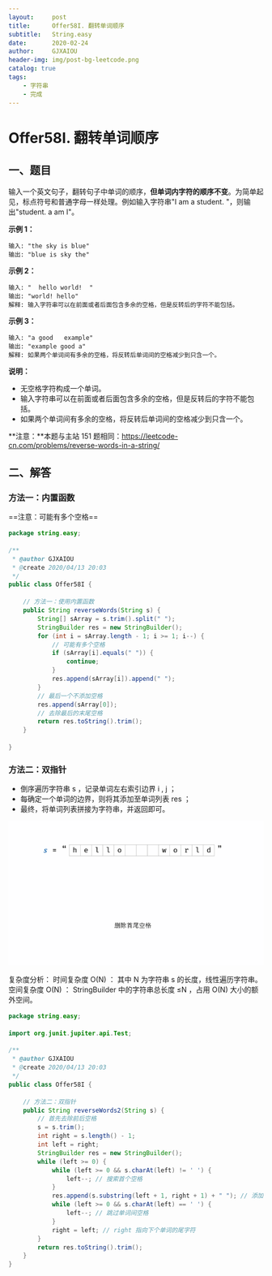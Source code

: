 ```yaml
---
layout:     post
title:      Offer58I. 翻转单词顺序
subtitle:   String.easy
date:       2020-02-24
author:     GJXAIOU
header-img: img/post-bg-leetcode.png
catalog: true
tags:
    - 字符串
	- 完成
---
```


# Offer58I. 翻转单词顺序

## 一、题目

输入一个英文句子，翻转句子中单词的顺序，**但单词内字符的顺序不变**。为简单起见，标点符号和普通字母一样处理。例如输入字符串"I am a student. "，则输出"student. a am I"。

**示例 1：**

```
输入: "the sky is blue"
输出: "blue is sky the"
```

**示例 2：**

```
输入: "  hello world!  "
输出: "world! hello"
解释: 输入字符串可以在前面或者后面包含多余的空格，但是反转后的字符不能包括。
```

**示例 3：**

```
输入: "a good   example"
输出: "example good a"
解释: 如果两个单词间有多余的空格，将反转后单词间的空格减少到只含一个。
```

**说明：**

- 无空格字符构成一个单词。
- 输入字符串可以在前面或者后面包含多余的空格，但是反转后的字符不能包括。
- 如果两个单词间有多余的空格，将反转后单词间的空格减少到只含一个。

**注意：**本题与主站 151 题相同：https://leetcode-cn.com/problems/reverse-words-in-a-string/



## 二、解答

### 方法一：内置函数

==注意：可能有多个空格==

```java
package string.easy;

/**
 * @author GJXAIOU
 * @create 2020/04/13 20:03
 */
public class Offer58I {

    // 方法一：使用内置函数
    public String reverseWords(String s) {
        String[] sArray = s.trim().split(" ");
        StringBuilder res = new StringBuilder();
        for (int i = sArray.length - 1; i >= 1; i--) {
            // 可能有多个空格
            if (sArray[i].equals(" ")) {
                continue;
            }
            res.append(sArray[i]).append(" ");
        }
        // 最后一个不添加空格
        res.append(sArray[0]);
        // 去除最后的末尾空格
        return res.toString().trim();
    }

}
```

### 方法二：双指针

- 倒序遍历字符串 s ，记录单词左右索引边界 i , j ；
- 每确定一个单词的边界，则将其添加至单词列表 res ；
- 最终，将单词列表拼接为字符串，并返回即可。

![Offer58I](Offer58I.%E7%BF%BB%E8%BD%AC%E5%8D%95%E8%AF%8D%E9%A1%BA%E5%BA%8F.resource/Offer58I.gif)



复杂度分析：
时间复杂度 O(N) ： 其中 N 为字符串 s 的长度，线性遍历字符串。
空间复杂度 O(N) ： StringBuilder 中的字符串总长度 ≤N ，占用 O(N) 大小的额外空间。

```java
package string.easy;

import org.junit.jupiter.api.Test;

/**
 * @author GJXAIOU
 * @create 2020/04/13 20:03
 */
public class Offer58I {

    // 方法二：双指针
    public String reverseWords2(String s) {
        // 首先去除前后空格
        s = s.trim();
        int right = s.length() - 1;
        int left = right;
        StringBuilder res = new StringBuilder();
        while (left >= 0) {
            while (left >= 0 && s.charAt(left) != ' ') {
                left--; // 搜索首个空格
            }
            res.append(s.substring(left + 1, right + 1) + " "); // 添加单词
            while (left >= 0 && s.charAt(left) == ' ') {
                left--; // 跳过单词间空格
            }
            right = left; // right 指向下个单词的尾字符
        }
        return res.toString().trim();
    }
}
```



